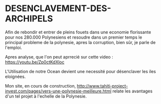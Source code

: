 # DESENCLAVEMENT-DES-ARCHIPELS
Afin de rebondir et entrer de pleins fouets dans une economie florissante pour nos 280.000 Polynesiens et resoudre dans un premier temps le principal probleme de la polynesie, apres la corruption, bien sûr, je parle de l'emploi.

Apres analyse, que l'on peut aprrecié sur cette video : https://youtu.be/Zp0ctKdXloc

L'Utilisation de notre Ocean devient une necessité pour désenclaver les iles eloignées.

Mon site, en cours de construction, http://www.tahiti-project-invest.com/pages/vers-une-polynesie-meilleure.html relate les avantages d'un tel projet à l'echelle de la Polynesie.

